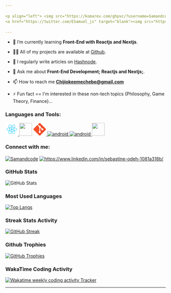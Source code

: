 ```yaml
---

<p align="left"> <img src="https://komarev.com/ghpvc/?username=Samandcode&label=Profile%20views&color=0e75b6&style=flat" alt="Samandcode" /> &nbsp
<a href="https://twitter.com/ESamuel_js" target="blank"><img src="https://img.shields.io/twitter/follow/ESamuel_js?logo=twitter&style=flat&color=blueviolet" alt="ESamuel_js" /></a> </p>

---
```


<!-- <p align="left"> <a href="https://twitter.com/_Sammyscorner" target="blank"><img src="https://img.shields.io/twitter/follow/_sammyscorner?logo=twitter&style=for-the-badge" alt="Samandcode" /></a> </p> -->


- 🌱 I’m currently learning **Front-End with Reactjs and Nextjs**.
- 👨‍💻 All of my projects are available at [Github](https://github.com/Samandcode).

- 📝 I regularly write articles on [Hashnode](https://samandcode.hashnode.dev).

- 💬 Ask me about **Front-End Development; Reactjs and Nextjs;**.

- 📫 How to reach me **Chijiokeemechebe@gmail.com**

- ⚡ Fun fact ==  I'm interested in these non-tech topics {Philosophy, Game Theory, Finance}...




<h3 align="left">Languages and Tools:</h3>
<p align="left">
<!--   <a href="https://developer.mozilla.org/en-US/docs/Learn/JavaScript/First_steps/What_is_JavaScript" target="_blank"> <img src="https://raw.githubusercontent.com/devicons/devicon/2ae2a900d2f041da66e950e4d48052658d850630/icons/javascript/javascript-original.svg" alt="android" width="40" height="40"/> </a> -->
  <a href="https://reactjs.org/" target="_blank"> <img src="https://raw.githubusercontent.com/github/explore/80688e429a7d4ef2fca1e82350fe8e3517d3494d/topics/react/react.png" alt="android" width="40" height="40"/> </a> 
  <a href="https://nextjs.org" target="_blank"><img src="https://assets.vercel.com/image/upload/v1607554385/repositories/next-js/next-logo.png" height="40" width="40"></a>
  <a href="https://git-scm.com/" target="_blank"> <img src="https://raw.githubusercontent.com/devicons/devicon/2ae2a900d2f041da66e950e4d48052658d850630/icons/git/git-original.svg" alt="android" width="40" height="40"/> </a>
  <a href="https://tailwindcss.com/" target="_blank"> <img src="https://avatars.githubusercontent.com/u/67109815?s=200&v=4" alt="android" width="40" height="40"/> </a>
  <a href="https://netlify.com/" target="_blank"> <img src="https://avatars.githubusercontent.com/u/7892489?s=200&v=4" alt="android" width="40" height="40"/> </a> 
  <a href="https://vercel.com/" target="_blank"><img src="https://avatars.githubusercontent.com/u/14985020?s=200&v=4" height="40" width="40"></a>
<p align="left"> 
  


<h3 align="left">Connect with me:</h3>
<p align="left">
<a href="https://twitter.com/_sammyscorner" target="blank"><img align="center" src="https://raw.githubusercontent.com/rahuldkjain/github-profile-readme-generator/master/src/images/icons/Social/twitter.svg" alt="Samandcode" height="30" width="40" /></a>
<a href="https://www.linkedin.com/in/chijioke-emechebe/" target="blank"><img align="center" src="https://raw.githubusercontent.com/rahuldkjain/github-profile-readme-generator/master/src/images/icons/Social/linked-in-alt.svg" alt="https://www.linkedin.com/in/sebastine-odeh-1081a318b/" height="30" width="40" /></a>
</p>


### GitHub Stats
![GitHub Stats](https://github-readme-stats-phi-six.vercel.app/api?username=Samandcode&show_icons=true&hide_border=true&count_private=true&theme=tokyonight)

### Most Used Languages
[![Top Langs](https://github-readme-stats.vercel.app/api/top-langs/?username=Samandcode&hide_border=true&theme=tokyonight&layout=compact)](https://github.com/anuraghazra/github-readme-stats)

### Streak Stats Activity
[![GitHub Streak](http://github-readme-streak-stats.herokuapp.com?user=Samandcode&hide_border=true&theme=tokyonight&date_format=M%20j%5B%2C%20Y%5D)](https://git.io/streak-stats)

### Github Trophies 
[![GitHub Trophies](https://github-profile-trophy.vercel.app/?username=Samandcode&hide_border=true&theme=tokyonight&date_format=M%20j%5B%2C%20Y%5D)](https://github.com/ryo-ma/github-profile-trophy)

### WakaTime Coding Activity
<a href="https://wakatime.com/@ed765184-e1d8-4b63-859c-8ee9774896c5" title="Data update every midnight"><img src="https://wakatime.com/badge/user/ed765184-e1d8-4b63-859c-8ee9774896c5.svg?style=for-the-badge" alt="Wakatime weekly coding activity Tracker" /></a>

---
